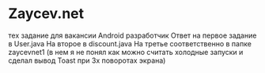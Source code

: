 # Zaycev.net
тех задание для вакансии Android разработчик
Ответ на первое задание в User.java
На второе в discount.java 
На третье соответственно в папке zaycevnet1 (в нем я не понял как можно считать холодные запуски и сделал вывод Toast при 3х поворотах экрана)
